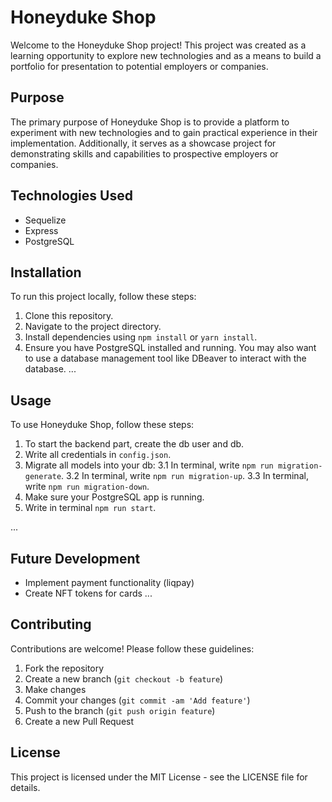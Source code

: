 # Honeyduke Shop

Welcome to the Honeyduke Shop project! This project was created as a learning opportunity to explore new technologies and as a means to build a portfolio for presentation to potential employers or companies.

## Purpose

The primary purpose of Honeyduke Shop is to provide a platform to experiment with new technologies and to gain practical experience in their implementation. Additionally, it serves as a showcase project for demonstrating skills and capabilities to prospective employers or companies.

## Technologies Used

- Sequelize
- Express
- PostgreSQL

## Installation

To run this project locally, follow these steps:

1. Clone this repository.
2. Navigate to the project directory.
3. Install dependencies using `npm install` or `yarn install`.
4. Ensure you have PostgreSQL installed and running. You may also want to use a database management tool like DBeaver to interact with the database.
...

## Usage

To use Honeyduke Shop, follow these steps:


1. To start the backend part, create the db user and db.
2. Write all credentials in `config.json`.
3. Migrate all models into your db:
    3.1 In terminal, write `npm run migration-generate`.
    3.2 In terminal, write `npm run migration-up`.
    3.3 In terminal, write `npm run migration-down`.
4. Make sure your PostgreSQL app is running.
5. Write in terminal `npm run start`.

...

## Future Development

- Implement payment functionality (liqpay)
- Create NFT tokens for cards 
...

## Contributing

Contributions are welcome! Please follow these guidelines:

1. Fork the repository
2. Create a new branch (`git checkout -b feature`)
3. Make changes
4. Commit your changes (`git commit -am 'Add feature'`)
5. Push to the branch (`git push origin feature`)
6. Create a new Pull Request

## License

This project is licensed under the MIT License - see the LICENSE file for details.